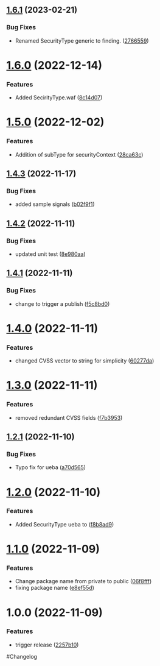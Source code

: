 ## [1.6.1](https://github.com/Safe-Security/signal/compare/v1.6.0...v1.6.1) (2023-02-21)


### Bug Fixes

* Renamed SecurityType generic to finding. ([2766559](https://github.com/Safe-Security/signal/commit/27665590522f0d9b296f70b11dbdb4b2d99d45e6))

# [1.6.0](https://github.com/Safe-Security/signal/compare/v1.5.0...v1.6.0) (2022-12-14)


### Features

* Added SecirityType.waf ([8c14d07](https://github.com/Safe-Security/signal/commit/8c14d0746136059b51776d2f14fe3b5cfc88a31f))

# [1.5.0](https://github.com/Safe-Security/signal/compare/v1.4.3...v1.5.0) (2022-12-02)


### Features

* Addition of subType for securityContext ([28ca63c](https://github.com/Safe-Security/signal/commit/28ca63cd8b55d5368e03d05c29d3739635c15674))

## [1.4.3](https://github.com/Safe-Security/signal/compare/v1.4.2...v1.4.3) (2022-11-17)


### Bug Fixes

* added sample signals ([b02f9f1](https://github.com/Safe-Security/signal/commit/b02f9f10553886cf4227afc92785eac6f9e584b0))

## [1.4.2](https://github.com/Safe-Security/signal/compare/v1.4.1...v1.4.2) (2022-11-11)


### Bug Fixes

* updated unit test ([8e980aa](https://github.com/Safe-Security/signal/commit/8e980aa53b95b5d62d0d9c7bd12c938676abb5b8))

## [1.4.1](https://github.com/Safe-Security/signal/compare/v1.4.0...v1.4.1) (2022-11-11)


### Bug Fixes

* change to trigger a publish ([f5c8bd0](https://github.com/Safe-Security/signal/commit/f5c8bd0666ef6791d56a0879ca950f7ac0e36f53))

# [1.4.0](https://github.com/Safe-Security/signal/compare/v1.3.0...v1.4.0) (2022-11-11)


### Features

* changed CVSS vector to string for simplicity ([60277da](https://github.com/Safe-Security/signal/commit/60277daf6b53eba41e047197fd9e6bf9db16556b))

# [1.3.0](https://github.com/Safe-Security/signal/compare/v1.2.1...v1.3.0) (2022-11-11)


### Features

* removed redundant CVSS fields ([f7b3953](https://github.com/Safe-Security/signal/commit/f7b3953cec2b498baa7ea5c9be9ff8629853c48e))

## [1.2.1](https://github.com/Safe-Security/signal/compare/v1.2.0...v1.2.1) (2022-11-10)


### Bug Fixes

* Typo fix for ueba ([a70d565](https://github.com/Safe-Security/signal/commit/a70d565c01f5b51c999e7f1eaae588202affafb1))

# [1.2.0](https://github.com/Safe-Security/signal/compare/v1.1.0...v1.2.0) (2022-11-10)


### Features

* Added SecurityType ueba to ([f8b8ad9](https://github.com/Safe-Security/signal/commit/f8b8ad9e9fc67dae37d2dba8f0a9bfb4b673f044))

# [1.1.0](https://github.com/Safe-Security/signal/compare/v1.0.0...v1.1.0) (2022-11-09)


### Features

* Change package name from private to public ([06f8fff](https://github.com/Safe-Security/signal/commit/06f8fff620c5099299791e6d1eb8ddd104a37174))
* fixing package name ([e8ef55d](https://github.com/Safe-Security/signal/commit/e8ef55dcd4b5009c88de97571c905cce8c7ff133))

# 1.0.0 (2022-11-09)


### Features

* trigger release ([2257b10](https://github.com/Safe-Security/signal/commit/2257b106132ffc2e8a222289cff8157385b46c19))

#Changelog
